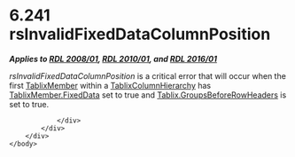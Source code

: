 <html dir="LTR" xmlns:mshelp="http://msdn.microsoft.com/mshelp" xmlns:ddue="http://ddue.schemas.microsoft.com/authoring/2003/5" xmlns:xlink="http://www.w3.org/1999/xlink" xmlns:tool="http://www.microsoft.com/tooltip">
    <head>
        <meta http-equiv="Content-Type" content="text/html; CHARSET=utf-8"></meta>
        <meta name="save" content="history"></meta>
        <title>6.241 rsInvalidFixedDataColumnPosition</title>
        <xml>
            <mshelp:toctitle title="6.241 rsInvalidFixedDataColumnPosition"></mshelp:toctitle>
            <mshelp:rltitle title="[MS-RDL]: rsInvalidFixedDataColumnPosition"></mshelp:rltitle>
            <mshelp:keyword index="A" term="695c008f-809c-4e08-b196-61519b03657c"></mshelp:keyword>
            <mshelp:attr name="DCSext.ContentType" value="open specification"></mshelp:attr>
            <mshelp:attr name="AssetID" value="695c008f-809c-4e08-b196-61519b03657c"></mshelp:attr>
            <mshelp:attr name="TopicType" value="kbRef"></mshelp:attr>
            <mshelp:attr name="DCSext.Title" value="[MS-RDL]: rsInvalidFixedDataColumnPosition" />
        </xml>
    </head>
    <body>
        <div id="header">
            <h1 class="heading">6.241 rsInvalidFixedDataColumnPosition</h1>
        </div>
        <div id="mainSection">
            <div id="mainBody">
                <div id="allHistory" class="saveHistory"></div>
                <div id="sectionSection0" class="section" name="collapseableSection">
                    

<p><b><i>Applies to </i></b><a href="1e855f94-4617-47e4-b89e-0856c6cb420f.html"><b><i>RDL 2008/01</i></b></a><b><i>,
</i></b><a href="3428e690-a348-4ec7-8a6a-8efb42d2cdee.html"><b><i>RDL 2010/01</i></b></a><b><i>,
and </i></b><a href="52ce3983-2bfc-4e72-9359-42aaf5fe4509.html"><b><i>RDL 2016/01</i></b></a></p>

<p><i>rsInvalidFixedDataColumnPosition</i> is a critical error
that will occur when the first <a href="1d8a9691-b173-4e24-9ea9-1f486bc824fd.html">TablixMember</a> within a <a href="4f5c9261-6652-41b2-81cc-3f6423ce0dbb.html">TablixColumnHierarchy</a> has <a href="c56879ce-2ad7-48bd-83c5-44d74a9ea543.html">TablixMember.FixedData</a> set
to true and <a href="331a80e6-fd9f-4e64-87ac-aea39797a718.html">Tablix.GroupsBeforeRowHeaders</a>
is set to true.</p>


                </div>
            </div>
        </div>
    </body>
</html>